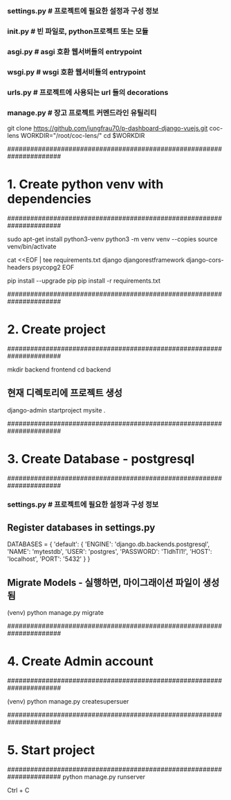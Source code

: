 ### settings.py # 프로젝트에 필요한 설정과 구성 정보
### __init__.py # 빈 파일로, python프로젝트 또는 모듈
### asgi.py     # asgi 호환 웹서버들의 entrypoint
### wsgi.py     # wsgi 호환 웹서비들의 entrypoint
### urls.py     # 프로젝트에 사용되는 url 들의 decorations
### manage.py   # 장고 프로젝트 커멘드라인 유틸리티

git clone https://github.com/jungfrau70/p-dashboard-django-vuejs.git coc-lens
WORKDIR="/root/coc-lens/"
cd $WORKDIR

######################################################################
# 1. Create python venv with dependencies
######################################################################

sudo apt-get install python3-venv
python3 -m venv venv --copies
source venv/bin/activate

cat <<EOF | tee requirements.txt
django
djangorestframework
django-cors-headers
psycopg2
EOF

pip install --upgrade pip
pip install -r requirements.txt 


######################################################################
# 2. Create project
######################################################################

mkdir backend frontend
cd backend

## 현재 디렉토리에 프로젝트 생성
django-admin startproject mysite .


######################################################################
# 3. Create Database - postgresql
######################################################################

### settings.py # 프로젝트에 필요한 설정과 구성 정보

## Register databases in settings.py
DATABASES = {
    'default': {
        'ENGINE': 'django.db.backends.postgresql',
        'NAME': 'mytestdb',
        'USER': 'postgres',
        'PASSWORD': 'TldhTl1!',
        'HOST': 'localhost',
        'PORT': '5432'
    }
}

## Migrate Models - 실행하면, 마이그래이션 파일이 생성 됨
(venv) python manage.py migrate

<!-- Operations to perform:
  Apply all migrations: EmployeeApp, admin, auth, contenttypes, sessions
Running migrations:
  Applying EmployeeApp.0001_initial... OK
  Applying contenttypes.0001_initial... OK
  Applying auth.0001_initial... OK
  Applying admin.0001_initial... OK
  Applying admin.0002_logentry_remove_auto_add... OK
  Applying admin.0003_logentry_add_action_flag_choices... OK
  Applying contenttypes.0002_remove_content_type_name... OK
  Applying auth.0002_alter_permission_name_max_length... OK
  Applying auth.0003_alter_user_email_max_length... OK
  Applying auth.0004_alter_user_username_opts... OK
  Applying auth.0005_alter_user_last_login_null... OK
  Applying auth.0006_require_contenttypes_0002... OK
  Applying auth.0007_alter_validators_add_error_messages... OK
  Applying auth.0008_alter_user_username_max_length... OK
  Applying auth.0009_alter_user_last_name_max_length... OK
  Applying auth.0010_alter_group_name_max_length... OK
  Applying auth.0011_update_proxy_permissions... OK
  Applying auth.0012_alter_user_first_name_max_length... OK
  Applying sessions.0001_initial... OK -->


######################################################################
# 4. Create Admin account
######################################################################

(venv) python manage.py createsupersuer

<!-- Username (leave blank to use 'root'): admin
Email address: inhwan.jung@gmail.com
Password: 
Password (again): 
This password is too short. It must contain at least 8 characters.
Bypass password validation and create user anyway? [y/N]: y
Superuser created successfully. -->


######################################################################
# 5. Start project
######################################################################
python manage.py runserver

Ctrl + C